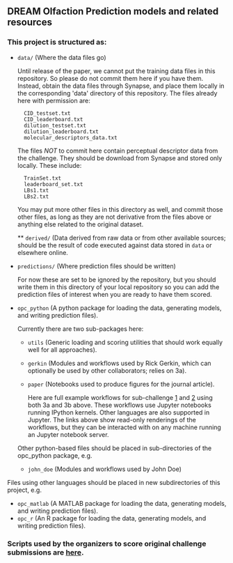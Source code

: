 ## DREAM Olfaction Prediction models and related resources

### This project is structured as:  

* `data/` (Where the data files go)

    Until release of the paper, we cannot put the training data files in this repository.  So please do not commit them here if you have them.  Instead, obtain the data files through Synapse, and place them locally in the corresponding 'data' directory of this repository.  The files already here with permission are:

        CID_testset.txt
        CID_leaderboard.txt
        dilution_testset.txt
        dilution_leaderboard.txt
        molecular_descriptors_data.txt

    The files *NOT* to commit here contain perceptual descriptor data from the challenge.  They should be download from Synapse and stored only locally.  These include:

        TrainSet.txt
        leaderboard_set.txt
        LBs1.txt
        LBs2.txt

    You may put more other files in this directory as well, and commit those other files, as long as they are not derivative from the files above or anything else related to the original dataset.  

  ** `derived/` (Data derived from raw data or from other available sources; should be the result of code executed against data stored in `data` or elsewhere online.  

* `predictions/` (Where prediction files should be written)

    For now these are set to be ignored by the repository, but you should write them in this directory of your local repository so you can add the prediction files of interest when you are ready to have them scored.  

* `opc_python` (A python package for loading the data, generating models, and writing prediction files).  

    Currently there are two sub-packages here:  

  * `utils` (Generic loading and scoring utilities that should work equally well for all approaches).  
  * `gerkin` (Modules and workflows used by Rick Gerkin, which can optionally be used by other collaborators; relies on 3a).  
  * `paper` (Notebooks used to produce figures for the journal article).

    Here are full example workflows for sub-challenge [1](https://github.com/dream-olfaction/olfaction-prediction/blob/master/opc_python/gerkin/challenge1.ipynb) and [2](https://github.com/dream-olfaction/olfaction-prediction/blob/master/opc_python/gerkin/challenge2.ipynb) using both 3a and 3b above.  These workflows use Jupyter notebooks running IPython kernels.  Other languages are also supported in Jupyter.  The links above show read-only renderings of the workflows, but they can be interacted with on any machine running an Jupyter notebook server.  

  Other python-based files should be placed in sub-directories of the opc_python package, e.g.
  * `john_doe` (Modules and workflows used by John Doe)

Files using other languages should be placed in new subdirectories of this project, e.g.
* `opc_matlab` (A MATLAB package for loading the data, generating models, and writing prediction files).  
* `opc_r` (An R package for loading the data, generating models, and writing prediction files).  

### Scripts used by the organizers to score original challenge submissions are [here](https://github.com/Sage-Bionetworks/OlfactionDREAMChallenge/tree/90adc4695cae6adb0e40222d21e2619b5b776ea0/src/main/resources).
